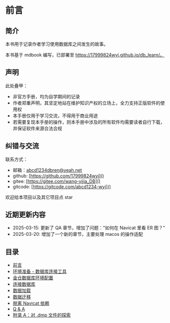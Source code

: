 # 前言

## 简介

本书用于记录作者学习使用数据库之间发生的故事。

本书基于 mdbook 编写，已部署至 https://17999824wyj.github.io/db_learn/。

## 声明

此处叠甲：

- 非官方手册，均为自学期间的记录
- 作者郑重声明，其坚定地站在维护知识产权的立场上，全力支持正版软件的使用权
- 本手册仅用于学习交流，不得用于商业用途
- 若需要复现本手册的操作，则本手册中涉及的所有软件均需要读者自行下载，并保证软件来源合法合规

## 纠错与交流

联系方式：

- 邮箱：[abcd1234dbren@yeah.net](mailto:abcd1234dbren@yeah.net)
- github: [https://github.com/17999824wyj]()
- gitee: [https://gitee.com/wang-yijia_DB]()
- gitcode: [https://gitcode.com/abcd1234-wyj]()

欢迎给本项目以及其它项目点 star

## 近期更新内容

- 2025-03-15: 更新了 QA 章节，增加了问题："如何在 Navicat 里看 ER 图？"
- 2025-03-20: 增加了一个新的章节，主要处理 macos 的操作适配

## 目录

- [前言](./foreword.md)
- [环境准备 - 数据库连接工具](./connector.md)
- [金仓数据库环境配置](./kb-deploy.md)
- [连接数据库](./connect-db.md)
- [数据加载](./data-load.md)
- [数据迁移](./data-migration.md)
- [脱离 Navicat 依赖](./navicat-free.md)
- [Q & A](./qa.md)
- [附录 A：对 .dmp 文件的探索](./appendix-a.md)
